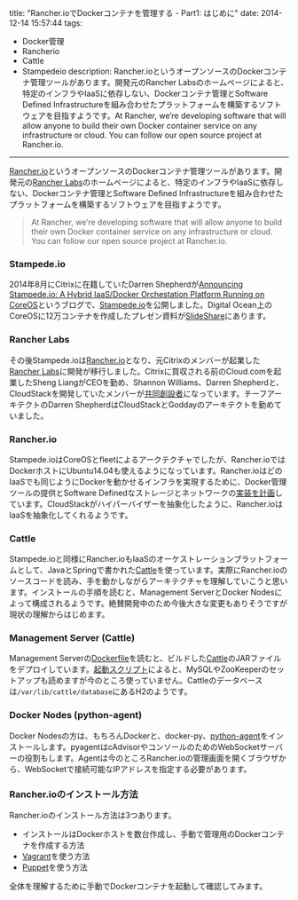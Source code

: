 title: "Rancher.ioでDockerコンテナを管理する - Part1: はじめに"
date: 2014-12-14 15:57:44
tags:
 - Docker管理
 - Rancherio
 - Cattle
 - Stampedeio
description: Rancher.ioというオープンソースのDockerコンテナ管理ツールがあります。開発元のRancher Labsのホームページによると、特定のインフラやIaaSに依存しない、Dockerコンテナ管理とSoftware Defined Infrastructureを組み合わせたプラットフォームを構築するソフトウェアを目指すようです。At Rancher, we’re developing software that will allow anyone to build their own Docker container service on any infrastructure or cloud. You can follow our open source project at Rancher.io.
---

[Rancher.io](https://github.com/rancherio/rancher)というオープンソースのDockerコンテナ管理ツールがあります。開発元の[Rancher Labs](http://www.rancher.com/)のホームページによると、特定のインフラやIaaSに依存しない、Dockerコンテナ管理とSoftware Defined Infrastructureを組み合わせたプラットフォームを構築するソフトウェアを目指すようです。

> At Rancher, we’re developing software that will allow anyone to build their own Docker container service on any infrastructure or cloud. You can follow our open source project at Rancher.io.

<!-- more -->

### Stampede.io 

2014年8月にCitrixに在籍していたDarren Shepherdが[Announcing Stampede.io: A Hybrid IaaS/Docker Orchestation Platform Running on CoreOS](http://www.ibuildthecloud.com/blog/2014/08/21/announcing-stampede-dot-io-a-hybrid-iaas-slash-docker-orchestation-platform-running-on-coreos/)というブログで、[Stampede.io](https://github.com/cattleio/stampede)を公開しました。Digital Ocean上のCoreOSに12万コンテナを作成したプレゼン資料が[SlideShare](http://www.slideshare.net/DarrenShepherd1/stampedeio-coreos-digital-ocean-meetup)にあります。

### Rancher Labs

その後Stampede.ioは[Rancher.io](https://github.com/rancherio/rancher)となり、元Citrixのメンバーが起業した[Rancher Labs](http://www.rancher.io/)に開発が移行しました。Citrixに買収される前のCloud.comを起業したSheng LiangがCEOを勤め、Shannon Williams、Darren Shepherdと、CloudStackを開発していたメンバーが[共同創設者](http://www.rancher.com/our-team/)になっています。チーフアーキテクトのDarren ShepherdはCloudStackとGoddayのアーキテクトを勤めていました。

### Rancher.io

Stampede.ioはCoreOSとfleetによるアークテクチャでしたが、Rancher.ioではDockerホストにUbuntu14.04も使えるようになっています。Rancher.ioはどのIaaSでも同じようにDockerを動かせるインフラを実現するために、Docker管理ツールの提供とSoftware Definedなストレージとネットワークの[実装を計画](https://github.com/rancherio/rancher)しています。CloudStackがハイパーバイザーを抽象化したように、Rancher.ioはIaaSを抽象化してくれるようです。
 
### Cattle

Stampede.ioと同様にRancher.ioもIaaSのオーケストレーションプラットフォームとして、JavaとSpringで書かれた[Cattle](https://github.com/rancherio/cattle)を使っています。実際にRancher.ioのソースコードを読み、手を動かしながらアーキテクチャを理解していこうと思います。インストールの手順を読むと、Management ServerとDocker Nodesによって構成されるようです。絶賛開発中のため今後大きな変更もありそうですが現状の理解からはじめます。

### Management Server (Cattle)

Management Serverの[Dockerfile](https://github.com/rancherio/rancher/blob/master/server/Dockerfile)を読むと、ビルドした[Cattle](https://github.com/rancherio/cattle)のJARファイルをデプロイしています。[起動スクリプト](https://github.com/rancherio/rancher/blob/master/server/artifacts/cattle.sh)によると、MySQLやZooKeeperのセットアップも読めますが今のところ使っていません。Cattleのデータベースは`/var/lib/cattle/database`にあるH2のようです。


### Docker Nodes (python-agent)

Docker Nodesの方は、もちろんDockerと、docker-py、[python-agent](https://github.com/rancherio/python-agent)をインストールします。pyagentはcAdvisorやコンソールのためのWebSocketサーバーの役割もします。Agentは今のところRancher.ioの管理画面を開くブラウザから、WebSocketで接続可能なIPアドレスを指定する必要があります。

### Rancher.ioのインストール方法

Rancher.ioのインストール方法は3つあります。

* インストールはDockerホストを数台作成し、手動で管理用のDockerコンテナを作成する方法
* [Vagrant](https://github.com/rancherio/rancher/blob/master/Vagrantfile)を使う方法
* [Puppet](https://github.com/nickschuch/puppet-rancher)を使う方法

全体を理解するために手動でDockerコンテナを起動して確認してみます。
